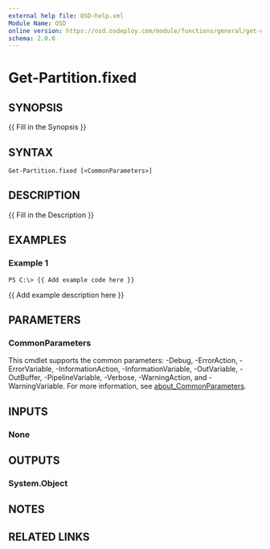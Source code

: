 ```yaml
---
external help file: OSD-help.xml
Module Name: OSD
online version: https://osd.osdeploy.com/module/functions/general/get-osdpower
schema: 2.0.0
---
```


# Get-Partition.fixed

## SYNOPSIS
{{ Fill in the Synopsis }}

## SYNTAX

```
Get-Partition.fixed [<CommonParameters>]
```

## DESCRIPTION
{{ Fill in the Description }}

## EXAMPLES

### Example 1
```
PS C:\> {{ Add example code here }}
```

{{ Add example description here }}

## PARAMETERS

### CommonParameters
This cmdlet supports the common parameters: -Debug, -ErrorAction, -ErrorVariable, -InformationAction, -InformationVariable, -OutVariable, -OutBuffer, -PipelineVariable, -Verbose, -WarningAction, and -WarningVariable. For more information, see [about_CommonParameters](http://go.microsoft.com/fwlink/?LinkID=113216).

## INPUTS

### None
## OUTPUTS

### System.Object
## NOTES

## RELATED LINKS
